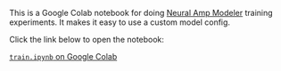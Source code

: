 This is a Google Colab notebook for doing [Neural Amp Modeler](https://github.com/sdatkinson/neural-amp-modeler) training experiments. It makes it easy to use a custom model config.

Click the link below to open the notebook:

[`train.ipynb` on Google Colab](https://colab.research.google.com/github/mikeoliphant/nam-train/blob/main/train.ipynb) 
